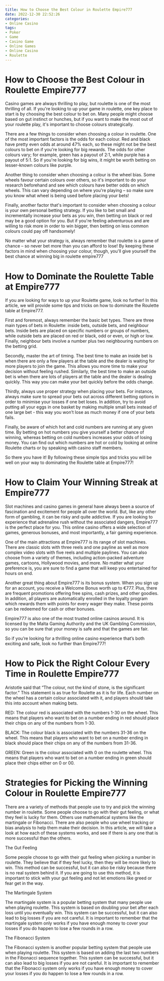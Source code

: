 ```yaml
---
title: How to Choose the Best Colour in Roulette Empire777
date: 2022-12-30 22:52:26
categories:
- Online Casino
tags:
- Poker
- Game
- Casino Game
- Online Games
- Online Casino
- Roulette
---
```



#  How to Choose the Best Colour in Roulette Empire777

Casino games are always thrilling to play, but roulette is one of the most thrilling of all. If you're looking to up your game in roulette, one key place to start is by choosing the best colour to bet on. Many people might choose based on gut instinct or hunches, but if you want to make the most out of your roulette play, it's important to choose colours strategically.

There are a few things to consider when choosing a colour in roulette. One of the most important factors is the odds for each colour. Red and black have pretty even odds at around 47% each, so these might not be the best colours to bet on if you're looking for big rewards. The odds for other colours vary; for example, green has a payout of 2:1, while purple has a payout of 5:1. So if you're looking for big wins, it might be worth betting on lesser-known colours like purple.

Another thing to consider when choosing a colour is the wheel bias. Some wheels favour certain colours over others, so it's important to do your research beforehand and see which colours have better odds on which wheels. This can vary depending on where you're playing – so make sure you know what wheel is being used before placing your bets!

Finally, another factor that's important to consider when choosing a colour is your own personal betting strategy. If you like to bet small and incrementally increase your bets as you win, then betting on black or red may be a good option for you. But if you're feeling adventurous and are willing to risk more in order to win bigger, then betting on less common colours could pay off handsomely!

No matter what your strategy is, always remember that roulette is a game of chance – so never bet more than you can afford to lose! By keeping these factors in mind when choosing your colour, though, you'll give yourself the best chance at winning big in roulette empire777

#  How to Dominate the Roulette Table at Empire777

If you are looking for ways to up your Roulette game, look no further! In this article, we will provide some tips and tricks on how to dominate the Roulette table at Empire777.

First and foremost, always remember the basic bet types. There are three main types of bets in Roulette: inside bets, outside bets, and neighbour bets. Inside bets are placed on specific numbers or groups of numbers, while outside bets are placed on red or black, odd or even, or high or low. Finally, neighbour bets involve a number plus two neighbouring numbers on the betting grid.

Secondly, master the art of timing. The best time to make an inside bet is when there are only a few players at the table and the dealer is waiting for more players to join the game. This allows you more time to make your decision without feeling rushed. Similarly, the best time to make an outside bet is when there are lots of players at the table and the dealer is dealing quickly. This way you can make your bet quickly before the odds change.

Thirdly, always use proper strategy when placing your bets. For instance, always make sure to spread your bets out across different betting options in order to minimise your losses if one bet loses. In addition, try to avoid putting all your eggs in one basket by making multiple small bets instead of one large bet - this way you won’t lose as much money if one of your bets fails.

Finally, be aware of which hot and cold numbers are running at any given time. By betting on hot numbers you give yourself a better chance of winning, whereas betting on cold numbers increases your odds of losing money. You can find out which numbers are hot or cold by looking at online Roulette charts or by speaking with casino staff members.

So there you have it! By following these simple tips and tricks you will be well on your way to dominating the Roulette table at Empire777!

#  How to Claim Your Winning Streak at Empire777

Slot machines and casino games in general have always been a source of fascination and excitement for people all over the world. But, like any other form of gambling, it can be risky and quite addictive. If you are looking to experience that adrenaline rush without the associated dangers, Empire777 is the perfect place for you. This online casino offers a wide selection of games, generous bonuses, and most importantly, a fair gaming experience.

One of the main attractions at Empire777 is its range of slot machines. There are classic slots with three reels and one payline as well as more complex video slots with five reels and multiple paylines. You can also choose from a variety of themes, including action-packed adventure games, cartoons, Hollywood movies, and more. No matter what your preference is, you are sure to find a game that will keep you entertained for hours on end.

Another great thing about Empire777 is its bonus system. When you sign up for an account, you receive a Welcome Bonus worth up to €777. Plus, there are frequent promotions offering free spins, cash prizes, and other goodies. In addition, all players are automatically enrolled in the loyalty program which rewards them with points for every wager they make. These points can be redeemed for cash or other bonuses.

Empire777 is also one of the most trusted online casinos around. It is licensed by the Malta Gaming Authority and the UK Gambling Commission, so you can be sure that your money is safe and that the games are fair.

So if you’re looking for a thrilling online casino experience that’s both exciting and safe, look no further than Empire777!

#  How to Pick the Right Colour Every Time in Roulette Empire777



Aristotle said that “The colour, not the kind of stone, is the significant factor.” This statement is as true for Roulette as it is for life. Each number on the wheel has a certain colour associated with it, and players should take this into account when making bets.

RED: The colour red is associated with the numbers 1-30 on the wheel. This means that players who want to bet on a number ending in red should place their chips on any of the numbers from 1-30.

BLACK: The colour black is associated with the numbers 31-36 on the wheel. This means that players who want to bet on a number ending in black should place their chips on any of the numbers from 31-36.

GREEN: Green is the colour associated with 0 on the roulette wheel. This means that players who want to bet on a number ending in green should place their chips either on 0 or 00.

#  Strategies for Picking the Winning Colour in Roulette Empire777

There are a variety of methods that people use to try and pick the winning number in roulette. Some people choose to go with their gut feeling, or what they feel is lucky for them. Others use mathematical systems like the martingale or Fibonacci. There are also people who use wheel tracking or bias analysis to help them make their decision. In this article, we will take a look at how each of these systems works, and see if there is any one that is more successful than the others.

The Gut Feeling

Some people choose to go with their gut feeling when picking a number in roulette. They believe that if they feel lucky, then they will be more likely to win. This method can be successful, but it can also be risky because there is no real system behind it. If you are going to use this method, it is important to stick with your gut feeling and not let emotions like greed or fear get in the way.

The Martingale System

The martingale system is a popular betting system that many people use when playing roulette. This system is based on doubling your bet after each loss until you eventually win. This system can be successful, but it can also lead to big losses if you are not careful. It is important to remember that the martingale system only works if you have enough money to cover your losses if you do happen to lose a few rounds in a row.

The Fibonacci System

The Fibonacci system is another popular betting system that people use when playing roulette. This system is based on adding the last two numbers in the Fibonacci sequence together. This system can be successful, but it can also lead to big losses if you are not careful. It is important to remember that the Fibonacci system only works if you have enough money to cover your losses if you do happen to lose a few rounds in a row.
